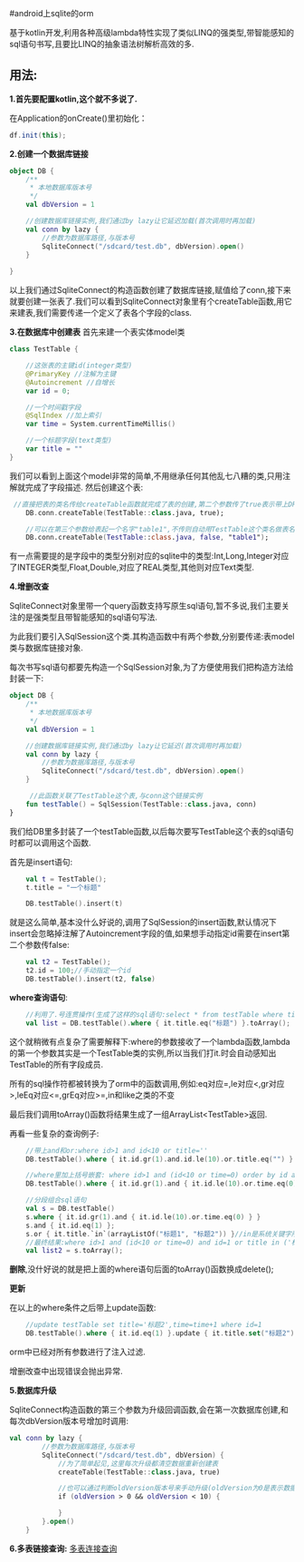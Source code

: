 #android上sqlite的orm

基于kotlin开发,利用各种高级lambda特性实现了类似LINQ的强类型,带智能感知的sql语句书写,且要比LINQ的抽象语法树解析高效的多.

## 用法: ##

**1.首先要配置kotlin,这个就不多说了.**

在Application的onCreate()里初始化：

```java
df.init(this);
```


**2.创建一个数据库链接**

```kotlin
object DB {
    /**
     * 本地数据库版本号
     */
    val dbVersion = 1

    //创建数据库链接实例,我们通过by lazy让它延迟加载(首次调用时再加载)
    val conn by lazy {
        //参数为数据库路径,与版本号
        SqliteConnect("/sdcard/test.db", dbVersion).open()
    }
    
}
```
以上我们通过SqliteConnect的构造函数创建了数据库链接,赋值给了conn,接下来就要创建一张表了.我们可以看到SqliteConnect对象里有个createTable函数,用它来建表,我们需要传递一个定义了表各个字段的class.

**3.在数据库中创建表**
首先来建一个表实体model类
```kotlin
class TestTable {

    //这张表的主键id(integer类型)
    @PrimaryKey //注解为主键
    @Autoincrement //自增长
    var id = 0;

    //一个时间戳字段
    @SqlIndex //加上索引
    var time = System.currentTimeMillis()

    //一个标题字段(text类型)
    var title = ""
}
```
我们可以看到上面这个model非常的简单,不用继承任何其他乱七八糟的类,只用注解就完成了字段描述.
然后创建这个表:
```kotlin
 //直接把表的类名传给createTable函数就完成了表的创建,第二个参数传了true表示带上DROP TABLE IF EXISTS这个条件
    DB.conn.createTable(TestTable::class.java, true);

    //可以在第三个参数给表起一个名字"table1",不传则自动用TestTable这个类名做表名
    DB.conn.createTable(TestTable::class.java, false, "table1");
```
有一点需要提的是字段中的类型分别对应的sqlite中的类型:Int,Long,Integer对应了INTEGER类型,Float,Double,对应了REAL类型,其他则对应Text类型.

**4.增删改查**

SqliteConnect对象里带一个query函数支持写原生sql语句,暂不多说,我们主要关注的是强类型且带智能感知的sql语句写法.

为此我们要引入SqlSession这个类.其构造函数中有两个参数,分别要传递:表model类与数据库链接对象.

每次书写sql语句都要先构造一个SqlSession对象,为了方便使用我们把构造方法给封装一下:
```kotlin
object DB {
    /**
     * 本地数据库版本号
     */
    val dbVersion = 1

    //创建数据库链接实例,我们通过by lazy让它延迟(首次调用时再加载)
    val conn by lazy {
        //参数为数据库路径,与版本号
        SqliteConnect("/sdcard/test.db", dbVersion).open()
    }

     //此函数关联了TestTable这个表,与conn这个链接实例
    fun testTable() = SqlSession(TestTable::class.java, conn)
}
```

我们给DB里多封装了一个testTable函数,以后每次要写TestTable这个表的sql语句时都可以调用这个函数.

首先是insert语句:
```kotlin
    val t = TestTable();
    t.title = "一个标题"

    DB.testTable().insert(t)
```
就是这么简单,基本没什么好说的,调用了SqlSession的insert函数,默认情况下insert会忽略掉注解了Autoincrement字段的值,如果想手动指定id需要在insert第二个参数传false:
```kotlin
    val t2 = TestTable();
    t2.id = 100;//手动指定一个id
    DB.testTable().insert(t2, false)
```

**where查询语句**:
```kotlin
    //利用了.号连贯操作(生成了这样的sql语句:select * from testTable where title='标题')
    val list = DB.testTable().where { it.title.eq("标题") }.toArray();
```
这个就稍微有点复杂了需要解释下:where的参数接收了一个lambda函数,lambda的第一个参数其实是一个TestTable类的实例,所以当我们打it.时会自动感知出TestTable的所有字段成员.

所有的sql操作符都被转换为了orm中的函数调用,例如:eq对应=,le对应<,gr对应>,leEq对应<=,grEq对应>=,in和like之类的不变

最后我们调用toArray()函数将结果生成了一组ArrayList\<TestTable\>返回.

再看一些复杂的查询例子:
```kotlin
    //带上and和or:where id>1 and id<10 or title=''
    DB.testTable().where { it.id.gr(1).and.id.le(10).or.title.eq("") }.toArray();

    //where里加上括号嵌套: where id>1 and (id<10 or time=0) order by id asc,time desc limit 1,2
    DB.testTable().where { it.id.gr(1).and { it.id.le(10).or.time.eq(0) } }.order { it.id.asc.time.desc }.limit(1, 2).toArray();

    //分段组合sql语句
    val s = DB.testTable()
    s.where { it.id.gr(1).and { it.id.le(10).or.time.eq(0) } }
    s.and { it.id.eq(1) };
    s.or { it.title.`in`(arrayListOf("标题1", "标题2")) }//in是系统关键字所以要加上``号
    //最终结果:where id>1 and (id<10 or time=0) and id=1 or title in ('标题1', '标题2')
    val list2 = s.toArray();
```

**删除**,没什好说的就是把上面的where语句后面的toArray()函数换成delete();

**更新**

在以上的where条件之后带上update函数:
```kotlin
    //update testTable set title='标题2',time=time+1 where id=1
    DB.testTable().where { it.id.eq(1) }.update { it.title.set("标题2").time.inc(1) }
```

orm中已经对所有参数进行了注入过滤.

增删改查中出现错误会抛出异常.

**5.数据库升级**

SqliteConnect构造函数的第三个参数为升级回调函数,会在第一次数据库创建,和每次dbVersion版本号增加时调用:
```kotlin
val conn by lazy {
        //参数为数据库路径,与版本号
        SqliteConnect("/sdcard/test.db", dbVersion) {
            //为了简单起见,这里每次升级都清空数据重新创建表
            createTable(TestTable::class.java, true)

            //也可以通过判断oldVersion版本号来手动升级(oldVersion为0是表示数据库第一次创建)
            if (oldVersion > 0 && oldVersion < 10) {

            }
        }.open()
    }
```

**6.多表链接查询:**
[多表连接查询](join.md)